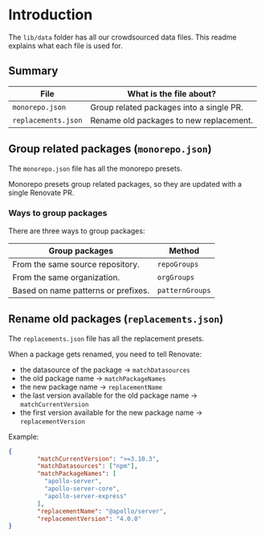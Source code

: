 # Introduction

The `lib/data` folder has all our crowdsourced data files.
This readme explains what each file is used for.

## Summary

| File                | What is the file about?                  |
| ------------------- | ---------------------------------------- |
| `monorepo.json`     | Group related packages into a single PR. |
| `replacements.json` | Rename old packages to new replacement.  |

## Group related packages (`monorepo.json`)

The `monorepo.json` file has all the monorepo presets.

Monorepo presets group related packages, so they are updated with a single Renovate PR.

### Ways to group packages

There are three ways to group packages:

| Group packages                      | Method          |
| ----------------------------------- | --------------- |
| From the same source repository.    | `repoGroups`    |
| From the same organization.         | `orgGroups`     |
| Based on name patterns or prefixes. | `patternGroups` |

## Rename old packages (`replacements.json`)

The `replacements.json` file has all the replacement presets.

When a package gets renamed, you need to tell Renovate:

- the datasource of the package -> `matchDatasources`
- the old package name -> `matchPackageNames`
- the new package name -> `replacementName`
- the last version available for the old package name -> `matchCurrentVersion`
- the first version available for the new package name -> `replacementVersion`

Example:

```json
{
        "matchCurrentVersion": ">=3.10.3",
        "matchDatasources": ["npm"],
        "matchPackageNames": [
          "apollo-server",
          "apollo-server-core",
          "apollo-server-express"
        ],
        "replacementName": "@apollo/server",
        "replacementVersion": "4.0.0"
}
```

